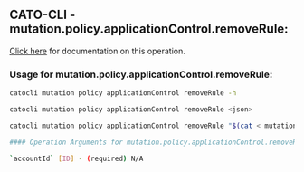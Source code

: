 
## CATO-CLI - mutation.policy.applicationControl.removeRule:
[Click here](https://api.catonetworks.com/documentation/#mutation-mutation.policy.applicationControl.removeRule) for documentation on this operation.

### Usage for mutation.policy.applicationControl.removeRule:

```bash
catocli mutation policy applicationControl removeRule -h

catocli mutation policy applicationControl removeRule <json>

catocli mutation policy applicationControl removeRule "$(cat < mutation.policy.applicationControl.removeRule.json)"

#### Operation Arguments for mutation.policy.applicationControl.removeRule ####

`accountId` [ID] - (required) N/A    
